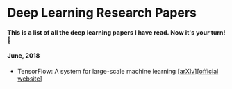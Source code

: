 # Deep Learning Research Papers
#### This is a list of all the deep learning papers I have read. Now it's your turn! 🤘

#### June, 2018
- TensorFlow: A system for large-scale machine learning [[arXIv](https://arxiv.org/abs/1605.08695)][[official website](https://www.tensorflow.org/)]
